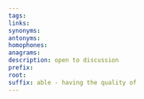 ```yaml
---
tags: 
links: 
synonyms: 
antonyms: 
homophones: 
anagrams: 
description: open to discussion
prefix: 
root: 
suffix: able - having the quality of
---
```

